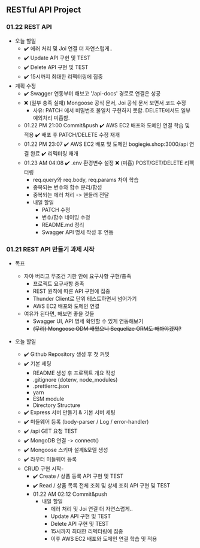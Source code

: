 ## RESTful API Project

### 01.22 REST API

- 오늘 할일
  - ✔️ 에러 처리 및 Joi 연결 더 자연스럽게..
  - ✔️ Update API 구현 및 TEST
  - ✔️ Delete API 구현 및 TEST
  - ✔️ 15시까지 최대한 리펙터링에 집중
- 계획 수정
  - ✔️ Swagger 연동부터 해보고 '/api-docs' 경로로 연결은 성공
  - ❌ (일부 충족 실패) Mongoose 공식 문서, Joi 공식 문서 보면서 코드 수정
    - 사유: PATCH 에서 비밀번호 불일치 구현하지 못함. DELETE에서도 일부 예외처리 미흡함.
  - 01.22 PM 21:00 Commit&push
    ✔️ AWS EC2 배포와 도메인 연결 학습 및 적용
    ✔️ 배포 후 PATCH/DELETE 수정 재개
  - 01.22 PM 23:07
    ✔️ AWS EC2 배포 및 도메인 bogiegie.shop:3000/api 연결 완료
    ✔️ 리펙터링 재개
  - 01.23 AM 04:08
    ✔️ .env 환경변수 설정
    ❌ (미흡) POST/GET/DELETE 리펙터링
    - req.query와 req.body, req.params 차이 학습
    - 중복되는 변수와 함수 분리/합성
    - 중복되는 에러 처리 -> 핸들러 전달
    - 내일 할일
      - PATCH 수정
      - 변수/함수 네이밍 수정
      - README.md 정리
      - Swagger API 명세 작성 후 연동

### 01.21 REST API 만들기 과제 시작

- 목표

  - 자아 버리고 무조건 기한 안에 요구사항 구현/충족
    - 프로젝트 요구사항 충족
    - REST 원칙에 따른 API 구현에 집중
    - Thunder Client로 단위 테스트하면서 넘어가기
    - AWS EC2 배포와 도메인 연결
  - 여유가 된다면, 해보면 좋을 것들
    - Swagger UI, API 명세 확인할 수 있게 연동해보기
    - ~~(무리) Mongoose ODM 배웠으니 Sequelize ORM도 해봐야겠지?~~

- 오늘 할일
  - ✔️ Github Repository 생성 후 첫 커밋
  - ✔️ 기본 세팅
    - README 생성 후 프로젝트 개요 작성
    - .gitignore (dotenv, node_modules)
    - .prettierrc.json
    - yarn
    - ESM module
    - Directory Structure
  - ✔️ Express 서버 만들기 & 기본 서버 세팅
  - ✔️ 미들웨어 등록 (body-parser / Log / error-handler)
  - ✔️ /api GET 요청 TEST
  - ✔️ MongoDB 연결 -> connect()
  - ✔️ Mongoose 스키마 설계&모델 생성
  - ✔️ 라우터 미들웨어 등록
  - CRUD 구현 시작-
    - ✔️ Create / 상품 등록 API 구현 및 TEST
    - ✔️ Read / 상품 목록 전체 조회 및 상세 조회 API 구현 및 TEST
    - 01.22 AM 02:12 Commit&push
      - 내일 할일
        - 에러 처리 및 Joi 연결 더 자연스럽게..
        - Update API 구현 및 TEST
        - Delete API 구현 및 TEST
        - 15시까지 최대한 리펙터링에 집중
        - 이후 AWS EC2 배포와 도메인 연결 학습 및 적용
